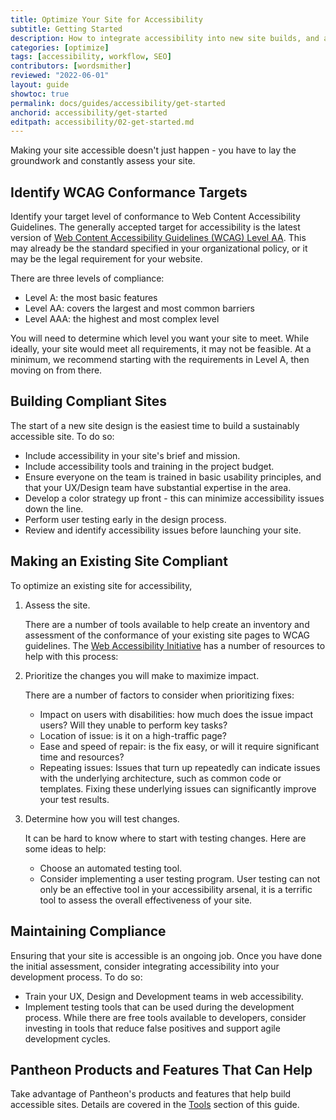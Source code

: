 ```yaml
---
title: Optimize Your Site for Accessibility
subtitle: Getting Started
description: How to integrate accessibility into new site builds, and audit existing sites.
categories: [optimize]
tags: [accessibility, workflow, SEO]
contributors: [wordsmither]
reviewed: "2022-06-01"
layout: guide
showtoc: true
permalink: docs/guides/accessibility/get-started
anchorid: accessibility/get-started
editpath: accessibility/02-get-started.md
---
```


Making your site accessible doesn't just happen - you have to lay the groundwork and constantly assess your site.

## Identify WCAG Conformance Targets

Identify your target level of conformance to Web Content Accessibility Guidelines. The generally accepted target for accessibility is the latest version of [Web Content Accessibility Guidelines (WCAG) Level AA](https://www.w3.org/WAI/standards-guidelines/wcag/). This may already be the standard specified in your organizational policy, or it may be the legal requirement for your website.

There are three levels of compliance:
- Level A: the most basic features
- Level AA: covers the largest and most common barriers 
- Level AAA: the highest and most complex level 

You will need to determine which level you want your site to meet.  While ideally, your site would meet all requirements, it may not be feasible.  At a minimum, we recommend starting with the requirements in Level A, then moving on from there.  

## Building Compliant Sites

The start of a new site design is the easiest time to build a sustainably accessible site. To do so:

- Include accessibility in your site's brief and mission.
- Include accessibility tools and training in the project budget.
- Ensure everyone on the team is trained in basic usability principles, and that your UX/Design team have substantial expertise in the area.
- Develop a color strategy up front - this can minimize accessibility issues down the line.
- Perform user testing early in the design process.
- Review and identify accessibility issues before launching your site.


## Making an Existing Site Compliant

To optimize an existing site for accessibility, 

1. Assess the site.

   There are a number of tools available to help create an inventory and assessment of the conformance of your existing site pages to WCAG guidelines. The [Web Accessibility Initiative](https://www.w3.org/WAI/test-evaluate/preliminary/) has a number of resources to help with this process:


2. Prioritize the changes you will make to maximize impact.

   There are a number of factors to consider when prioritizing fixes:
   - Impact on users with disabilities: how much does the issue impact users?  Will they unable to perform key tasks? 
   - Location of issue: is it on a high-traffic page?
   - Ease and speed of repair: is the fix easy, or will it require significant time and resources?
   - Repeating issues: Issues that turn up repeatedly can indicate issues with the underlying architecture, such as common code or templates.  Fixing these underlying issues can significantly improve your test results.

3. Determine how you will test changes.

   It can be hard to know where to start with testing changes.  Here are some ideas to help:
   - Choose an automated testing tool.
   - Consider implementing a user testing program.  User testing can not only be an effective tool in your accessibility arsenal, it is a terrific tool to assess the overall effectiveness of your site.

## Maintaining Compliance

Ensuring that your site is accessible is an ongoing job. Once you have done the initial assessment, consider integrating accessibility into your development process.  To do so:

- Train your UX, Design and Development teams in web accessibility.
- Implement testing tools that can be used during the development process.  While there are free tools available to developers, consider investing in tools that reduce false positives and support agile development cycles.

## Pantheon Products and Features That Can Help

Take advantage of Pantheon's products and features that help build accessible sites. Details are covered in the [Tools](/guides/accessibility/tools) section of this guide. 
